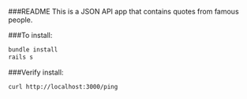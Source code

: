 ###README
This is a JSON API app that contains quotes from famous people.


###To install:

```sh
bundle install
rails s
```

###Verify install:
```sh
curl http://localhost:3000/ping
```
